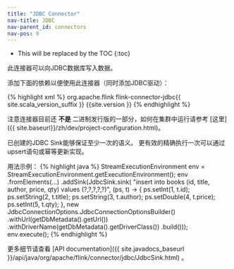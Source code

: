 ```yaml
---
title: "JDBC Connector"
nav-title: JDBC
nav-parent_id: connectors
nav-pos: 9
---
```

<!--
Licensed to the Apache Software Foundation (ASF) under one
or more contributor license agreements.  See the NOTICE file
distributed with this work for additional information
regarding copyright ownership.  The ASF licenses this file
to you under the Apache License, Version 2.0 (the
"License"); you may not use this file except in compliance
with the License.  You may obtain a copy of the License at

  http://www.apache.org/licenses/LICENSE-2.0

Unless required by applicable law or agreed to in writing,
software distributed under the License is distributed on an
"AS IS" BASIS, WITHOUT WARRANTIES OR CONDITIONS OF ANY
KIND, either express or implied.  See the License for the
specific language governing permissions and limitations
under the License.
-->

* This will be replaced by the TOC
{:toc}

此连接器可以向JDBC数据库写入数据。

添加下面的依赖以便使用此连接器（同时添加JDBC驱动）：

{% highlight xml %}
<dependency>
  <groupId>org.apache.flink</groupId>
  <artifactId>flink-connector-jdbc{{ site.scala_version_suffix }}</artifactId>
  <version>{{site.version }}</version>
</dependency>
{% endhighlight %}

注意连接器目前还 __不是__ 二进制发行版的一部分，如何在集群中运行请参考 [这里] ({{ site.baseurl}}/zh/dev/project-configuration.html)。


已创建的JDBC Sink能够保证至少一次的语义。
更有效的精确执行一次可以通过upsert语句或幂等更新实现。


用法示例：
{% highlight java %}
StreamExecutionEnvironment env = StreamExecutionEnvironment.getExecutionEnvironment();
env
        .fromElements(...)
        .addSink(JdbcSink.sink(
                "insert into books (id, title, author, price, qty) values (?,?,?,?,?)",
                (ps, t) -> {
                    ps.setInt(1, t.id);
                    ps.setString(2, t.title);
                    ps.setString(3, t.author);
                    ps.setDouble(4, t.price);
                    ps.setInt(5, t.qty);
                },
                new JdbcConnectionOptions.JdbcConnectionOptionsBuilder()
                        .withUrl(getDbMetadata().getUrl())
                        .withDriverName(getDbMetadata().getDriverClass())
                        .build()));
env.execute();
{% endhighlight %}

更多细节请查看 [API documentation]({{ site.javadocs_baseurl }}/api/java/org/apache/flink/connector/jdbc/JdbcSink.html) 。
